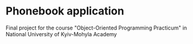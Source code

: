 # Phonebook application
Final project for the course "Object-Oriented Programming Practicum" in National University of Kyiv-Mohyla Academy
